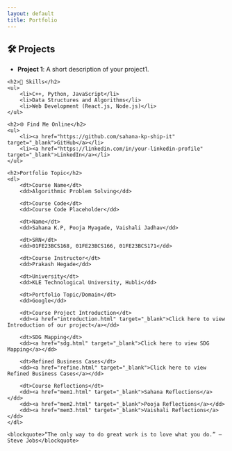 ```yaml
---
layout: default
title: Portfolio
---
```


<section>
    <h2>🛠 Projects</h2>
    <ul>
        <li><strong>Project 1</strong>: A short description of your project1.</li>
    </ul>

    <h2>🚀 Skills</h2>
    <ul>
        <li>C++, Python, JavaScript</li>
        <li>Data Structures and Algorithms</li>
        <li>Web Development (React.js, Node.js)</li>
    </ul>

    <h2>🌐 Find Me Online</h2>
    <ul>
        <li><a href="https://github.com/sahana-kp-ship-it" target="_blank">GitHub</a></li>
        <li><a href="https://linkedin.com/in/your-linkedin-profile" target="_blank">LinkedIn</a></li>
    </ul>

    <h2>Portfolio Topic</h2>
    <dl>
        <dt>Course Name</dt>
        <dd>Algorithmic Problem Solving</dd>

        <dt>Course Code</dt>
        <dd>Course Code Placeholder</dd>

        <dt>Name</dt>
        <dd>Sahana K.P, Pooja Myagade, Vaishali Jadhav</dd>

        <dt>SRN</dt>
        <dd>01FE23BCS168, 01FE23BCS166, 01FE23BCS171</dd>

        <dt>Course Instructor</dt>
        <dd>Prakash Hegade</dd>

        <dt>University</dt>
        <dd>KLE Technological University, Hubli</dd>

        <dt>Portfolio Topic/Domain</dt>
        <dd>Google</dd>

        <dt>Course Project Introduction</dt>
        <dd><a href="introduction.html" target="_blank">Click here to view Introduction of our project</a></dd>

        <dt>SDG Mapping</dt>
        <dd><a href="sdg.html" target="_blank">Click here to view SDG Mapping</a></dd>

        <dt>Refined Business Cases</dt>
        <dd><a href="refine.html" target="_blank">Click here to view Refined Business Cases</a></dd>

        <dt>Course Reflections</dt>
        <dd><a href="mem1.html" target="_blank">Sahana Reflections</a></dd>
        <dd><a href="mem2.html" target="_blank">Pooja Reflections</a></dd>
        <dd><a href="mem3.html" target="_blank">Vaishali Reflections</a></dd>
    </dl>

    <blockquote>“The only way to do great work is to love what you do.” – Steve Jobs</blockquote>
</section>

